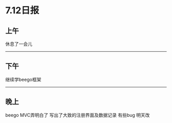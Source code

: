 #      7.12日报
**上午**
---
休息了一会儿

---

## **下午**

继续学beego框架


---
##  **晚上**

beego MVC弄明白了
写出了大致的注册界面及数据记录
有些bug
明天改